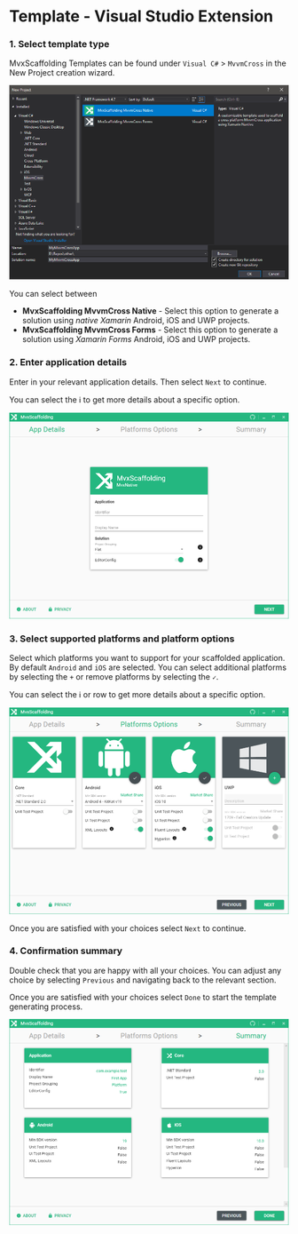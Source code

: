 ﻿# Template - Visual Studio Extension

### 1. Select template type

MvxScaffolding Templates can be found under `Visual C#` > `MvvmCross` in the New Project creation wizard.

![Windows Template Studio screenshot](../docs/resources/vs_template_selection.png)

You can select between

- __MvxScaffolding MvvmCross Native__ - Select this option to generate a solution using _native Xamarin_ Android, iOS and UWP projects.
- __MvxScaffolding MvvmCross Forms__ - Select this option to generate a solution using _Xamarin Forms_ Android, iOS and UWP projects.

### 2. Enter application details

Enter in your relevant application details. Then select `Next` to continue.

You can select the ℹ️ to get more details about a specific option.

![Windows Template Studio screenshot](../docs/resources/vs_template_native_app_details.png)

### 3. Select supported platforms and platform options

Select which platforms you want to support for your scaffolded application. By default `Android` and `iOS` are selected. You can select additional platforms by selecting the `+` or remove platforms by selecting the `✓`.

You can select the ℹ️ or row to get more details about a specific option.

![Windows Template Studio screenshot](../docs/resources/vs_template_native_platform_options.png)

Once you are satisfied with your choices select `Next` to continue.

### 4. Confirmation summary

Double check that you are happy with all your choices. You can adjust any choice by selecting `Previous` and navigating back to the relevant section.

Once you are satisfied with your choices select `Done` to start the template generating process.

![Windows Template Studio screenshot](../docs/resources/vs_template_native_summary.png)
